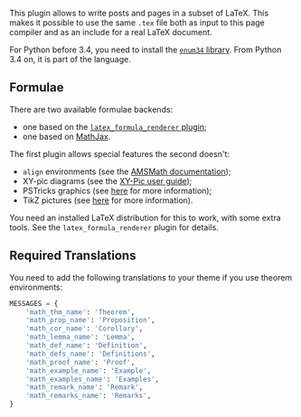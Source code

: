 This plugin allows to write posts and pages in a subset of LaTeX. This makes it possible to use the same `.tex` file both as input to this page compiler and as an include for a real LaTeX document.

For Python before 3.4, you need to install the [`enum34` library](https://pypi.python.org/pypi/enum34). From Python 3.4 on, it is part of the language.


Formulae
--------

There are two available formulae backends:

 * one based on the [`latex_formula_renderer` plugin](https://plugins.getnikola.com/v7/latex_formula_renderer/);
 * one based on [MathJax](https://www.mathjax.org/).

The first plugin allows special features the second doesn't:

 * `align` environments (see the [AMSMath documentation](ftp://ftp.ams.org/ams/doc/amsmath/amsldoc.pdf));
 * XY-pic diagrams (see the [XY-Pic user guide](http://texdoc.net/texmf-dist/doc/generic/xypic/xyguide.pdf));
 * PSTricks graphics (see [here](https://en.wikipedia.org/wiki/PSTricks) for more information);
 * TikZ pictures (see [here](https://en.wikibooks.org/wiki/LaTeX/PGF/TikZ) for more information).

You need an installed LaTeX distribution for this to work, with some extra tools. See the `latex_formula_renderer` plugin for details.


Required Translations
---------------------

You need to add the following translations to your theme if you use theorem environments:
``` .py
MESSAGES = {
    'math_thm_name': 'Theorem',
    'math_prop_name': 'Proposition',
    'math_cor_name': 'Corollary',
    'math_lemma_name': 'Lemma',
    'math_def_name': 'Definition',
    'math_defs_name': 'Definitions',
    'math_proof_name': 'Proof',
    'math_example_name': 'Example',
    'math_examples_name': 'Examples',
    'math_remark_name': 'Remark',
    'math_remarks_name': 'Remarks',
}
```
